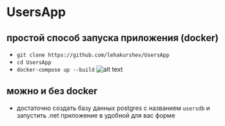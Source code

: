 # UsersApp

## простой способ запуска приложения (docker)

 - `git clone https://github.com/lehakurshev/UsersApp`
 - `cd UsersApp`
 - `docker-compose up --build`
 ![alt text](https://github.com/UsersApp/UsersApp/blob/main/png/1.png)

## можно и без docker
 - достаточно создать базу данных postgres с названием `usersdb` и запустить .net приложение в удобной для вас форме
